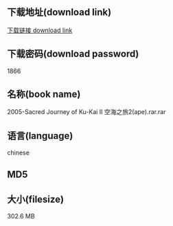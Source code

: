 ## 下载地址(download link)
[下载链接 download link](https://voluble-croquembouche-d321dc.netlify.app/?s=2005-Sacred+Journey+of+Ku-Kai+II+%E7%A9%BA%E6%B5%B7%E4%B9%8B%E6%97%852%28ape%29.rar)

## 下载密码(download password)
1866

## 名称(book name)
2005-Sacred Journey of Ku-Kai II 空海之旅2(ape).rar.rar

## 语言(language)
chinese

## MD5


## 大小(filesize)
302.6 MB
